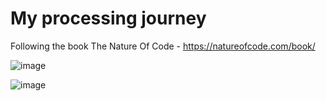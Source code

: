 # My processing journey
Following the book The Nature Of Code - https://natureofcode.com/book/

![image](https://user-images.githubusercontent.com/32382605/212111507-028cfbb1-b042-4e2f-85f4-90685470d9d1.png)


![image](https://user-images.githubusercontent.com/32382605/212111567-20e795ed-62dd-4a89-b758-14bb25413137.png)
